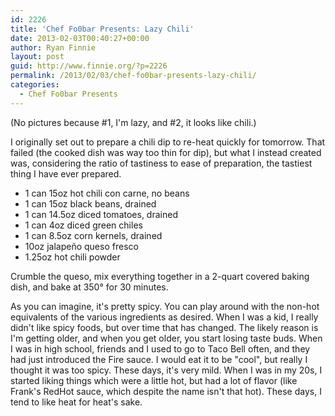 ```yaml
---
id: 2226
title: 'Chef Fo0bar Presents: Lazy Chili'
date: 2013-02-03T00:40:27+00:00
author: Ryan Finnie
layout: post
guid: http://www.finnie.org/?p=2226
permalink: /2013/02/03/chef-fo0bar-presents-lazy-chili/
categories:
  - Chef Fo0bar Presents
---
```

(No pictures because #1, I'm lazy, and #2, it looks like chili.)

I originally set out to prepare a chili dip to re-heat quickly for tomorrow. That failed (the cooked dish was way too thin for dip), but what I instead created was, considering the ratio of tastiness to ease of preparation, the tastiest thing I have ever prepared.

  * 1 can 15oz hot chili con carne, no beans
  * 1 can 15oz black beans, drained
  * 1 can 14.5oz diced tomatoes, drained
  * 1 can 4oz diced green chiles
  * 1 can 8.5oz corn kernels, drained
  * 10oz jalapeño queso fresco
  * 1.25oz hot chili powder

Crumble the queso, mix everything together in a 2-quart covered baking dish, and bake at 350° for 30 minutes.

As you can imagine, it's pretty spicy. You can play around with the non-hot equivalents of the various ingredients as desired. When I was a kid, I really didn't like spicy foods, but over time that has changed. The likely reason is I'm getting older, and when you get older, you start losing taste buds. When I was in high school, friends and I used to go to Taco Bell often, and they had just introduced the Fire sauce. I would eat it to be "cool", but really I thought it was too spicy. These days, it's very mild. When I was in my 20s, I started liking things which were a little hot, but had a lot of flavor (like Frank's RedHot sauce, which despite the name isn't that hot). These days, I tend to like heat for heat's sake.

